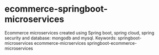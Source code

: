 # ecommerce-springboot-microservices
Ecommerce microservices created using Spring boot, spring cloud, spring security and database: mongodb and mysql. Keywords: springboot-microservices ecommerce-micrservices springboot-ecommerce-microservices
